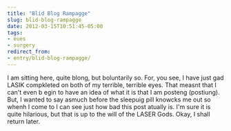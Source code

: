 ```yaml
---
title: "Blid Blog Rampagge"
slug: blid-blog-rampagge
date: 2012-03-15T10:51:45-05:00
tags:
- eues
- surgery
redirect_from:
- entry/blid-blog-rampagge/
---
```

I am sitting here, quite blong, but boluntarily so. For, you see, I have just gad LASIK compkleted on both of my terrible, terrible eyes. That measnt that I can't even b egin to have an idea of what it is that I am posteng (postiung). But, I wanted to say asmuch before the sleepuig pill knowcks me out so whenh I come to I can see just how bad this post atually is. I'm sure it is quite hilarious, but that is up to the will of the LASER Gods. Okay, I shall return later.
